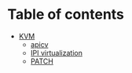 # Table of contents

<!--* [Introduction](README.md)
* [linux kernel time subsystem](time/README.md)
  * [introduction](./time/introduction.md)
  * [clock source](./time/clock_source.md)
  * [clock event](./time/clock_source.md)
  * [timer](./time/clock_source.md)
-->

* [KVM](./kvm/README.md)
  * [apicv](./kvm/vapic.md)
  * [IPI virtualization](./kvm/ipiv.md)
  * [PATCH](./TPR_shadow/0001-KVM-VMX-Enable-memory-mapped-TPR-shadow-FlexPriority.patch)
